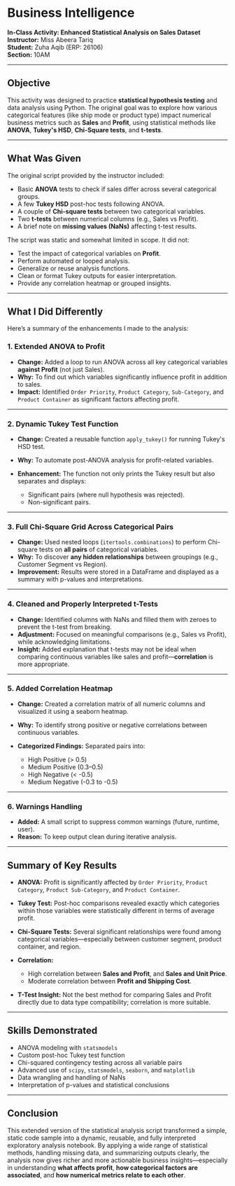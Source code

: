 # Business Intelligence

**In-Class Activity: Enhanced Statistical Analysis on Sales Dataset**    
**Instructor:** Miss Abeera Tariq    
**Student:** Zuha Aqib (ERP: 26106)    
**Section:** 10AM   

---

## Objective

This activity was designed to practice **statistical hypothesis testing** and data analysis using Python. The original goal was to explore how various categorical features (like ship mode or product type) impact numerical business metrics such as **Sales** and **Profit**, using statistical methods like **ANOVA**, **Tukey's HSD**, **Chi-Square tests**, and **t-tests**.

---

## What Was Given

The original script provided by the instructor included:

* Basic **ANOVA** tests to check if sales differ across several categorical groups.
* A few **Tukey HSD** post-hoc tests following ANOVA.
* A couple of **Chi-square tests** between two categorical variables.
* Two **t-tests** between numerical columns (e.g., Sales vs Profit).
* A brief note on **missing values (NaNs)** affecting t-test results.

The script was static and somewhat limited in scope. It did not:

* Test the impact of categorical variables on **Profit**.
* Perform automated or looped analysis.
* Generalize or reuse analysis functions.
* Clean or format Tukey outputs for easier interpretation.
* Provide any correlation heatmap or grouped insights.

---

## What I Did Differently

Here’s a summary of the enhancements I made to the analysis:

### 1. Extended ANOVA to **Profit**

* **Change:** Added a loop to run ANOVA across all key categorical variables **against Profit** (not just Sales).
* **Why:** To find out which variables significantly influence profit in addition to sales.
* **Impact:** Identified `Order Priority`, `Product Category`, `Sub-Category`, and `Product Container` as significant factors affecting profit.

---

### 2. Dynamic Tukey Test Function

* **Change:** Created a reusable function `apply_tukey()` for running Tukey's HSD test.
* **Why:** To automate post-ANOVA analysis for profit-related variables.
* **Enhancement:** The function not only prints the Tukey result but also separates and displays:

  * Significant pairs (where null hypothesis was rejected).
  * Non-significant pairs.

---

### 3. Full Chi-Square Grid Across Categorical Pairs

* **Change:** Used nested loops (`itertools.combinations`) to perform Chi-square tests on **all pairs** of categorical variables.
* **Why:** To discover **any hidden relationships** between groupings (e.g., Customer Segment vs Region).
* **Improvement:** Results were stored in a DataFrame and displayed as a summary with p-values and interpretations.

---

### 4. Cleaned and Properly Interpreted t-Tests

* **Change:** Identified columns with NaNs and filled them with zeroes to prevent the t-test from breaking.
* **Adjustment:** Focused on meaningful comparisons (e.g., Sales vs Profit), while acknowledging limitations.
* **Insight:** Added explanation that t-tests may not be ideal when comparing continuous variables like sales and profit—**correlation** is more appropriate.

---

### 5. Added Correlation Heatmap

* **Change:** Created a correlation matrix of all numeric columns and visualized it using a seaborn heatmap.
* **Why:** To identify strong positive or negative correlations between continuous variables.
* **Categorized Findings:** Separated pairs into:

  * High Positive (> 0.5)
  * Medium Positive (0.3–0.5)
  * High Negative (< -0.5)
  * Medium Negative (-0.3 to -0.5)

---

### 6. Warnings Handling

* **Added:** A small script to suppress common warnings (future, runtime, user).
* **Reason:** To keep output clean during iterative analysis.

---

## Summary of Key Results

* **ANOVA:** Profit is significantly affected by `Order Priority`, `Product Category`, `Product Sub-Category`, and `Product Container`.
* **Tukey Test:** Post-hoc comparisons revealed exactly which categories within those variables were statistically different in terms of average profit.
* **Chi-Square Tests:** Several significant relationships were found among categorical variables—especially between customer segment, product container, and region.
* **Correlation:**

  * High correlation between **Sales and Profit**, and **Sales and Unit Price**.
  * Moderate correlation between **Profit and Shipping Cost**.
* **T-Test Insight:** Not the best method for comparing Sales and Profit directly due to data type compatibility; correlation is more suitable.

---

## Skills Demonstrated

* ANOVA modeling with `statsmodels`
* Custom post-hoc Tukey test function
* Chi-squared contingency testing across all variable pairs
* Advanced use of `scipy`, `statsmodels`, `seaborn`, and `matplotlib`
* Data wrangling and handling of NaNs
* Interpretation of p-values and statistical conclusions

---

## Conclusion

This extended version of the statistical analysis script transformed a simple, static code sample into a dynamic, reusable, and fully interpreted exploratory analysis notebook. By applying a wide range of statistical methods, handling missing data, and summarizing outputs clearly, the analysis now gives richer and more actionable business insights—especially in understanding **what affects profit**, **how categorical factors are associated**, and **how numerical metrics relate to each other**.